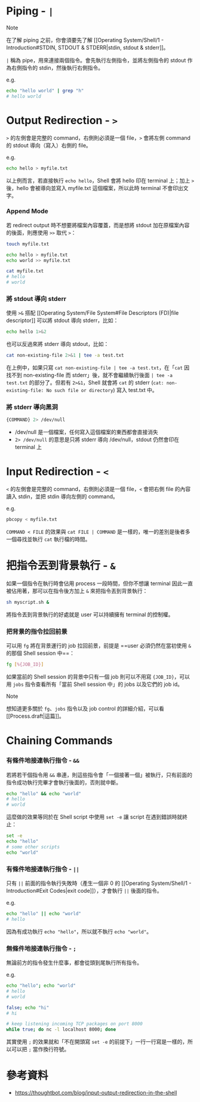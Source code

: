 # Piping - `|`

>[!Note]
>在了解 piping 之前，你會須要先了解 [[Operating System/Shell/1 - Introduction#STDIN, STDOUT & STDERR|stdin, stdout & stderr]]。

`|` 稱為 pipe，用來連接兩個指令。會先執行左側指令，並將左側指令的 stdout 作為右側指令的 stdin，然後執行右側指令。

e.g.

```bash
echo "hello world" | grep "h"
# hello world
```

# Output Redirection - `>`

`>` 的左側會是完整的 command，右側則必須是一個 file，`>` 會將左側 command 的 stdout 導向（寫入）右側的 file。

e.g.

```bash
echo hello > myfile.txt
```

以上例而言，若直接執行 `echo hello`，Shell 會將 hello 印在 terminal 上；加上 `>` 後，hello 會被導向並寫入 myfile.txt 這個檔案，所以此時 terminal 不會印出文字。

### Append Mode

若 redirect output 時不想要將檔案內容覆蓋，而是想將 stdout 加在原檔案內容的後面，則應使用 `>>` 取代 `>`：

```bash
touch myfile.txt

echo hello > myfile.txt
echo world >> myfile.txt

cat myfile.txt
# hello
# world
```

### 將 stdout 導向 stderr

使用 `>&` 搭配 [[Operating System/File System#File Descriptors (FD)|file descriptor]] 可以將 stdout 導向 stderr，比如：

```bash
echo hello 1>&2
```

也可以反過來將 stderr 導向 stdout，比如：

```bash
cat non-existing-file 2>&1 | tee -a test.txt
```

在上例中，如果只寫 `cat non-existing-file | tee -a test.txt`，在「`cat` 因找不到 non-existing-file 而 stderr」後，就不會繼續執行後面 `| tee -a test.txt` 的部分了。但若有 `2>&1`，Shell 就會將 `cat` 的 stderr (`cat: non-existing-file: No such file or directory`) 寫入 test.txt 中。

### 將 stderr 導向黑洞

```bash
{COMMAND} 2> /dev/null
```

- /dev/null 是一個檔案，任何寫入這個檔案的東西都會直接消失
- `2> /dev/null` 的意思是只將 stderr 導向 /dev/null，stdout 仍然會印在 terminal 上

# Input Redirection - `<`

`<` 的左側會是完整的 command，右側則必須是一個 file，`<` 會把右側 file 的內容讀入 stdin，並把 stdin 導向左側的 command。

e.g.

```bash
pbcopy < myfile.txt
```

`COMMAND < FILE` 的效果與 `cat FILE | COMMAND` 是一樣的，唯一的差別是後者多一個尋找並執行 `cat` 執行檔的時間。

# 把指令丟到背景執行 - `&`

如果一個指令在執行時會佔用 process 一段時間，但你不想讓 terminal 因此一直被佔用著，那可以在指令後方加上 `&` 來把指令丟到背景執行：

```bash
sh myscript.sh &
```

將指令丟到背景執行的好處就是 user 可以持續擁有 terminal 的控制權。

### 把背景的指令拉回前景

可以用 `fg` 將在背景運行的 job 拉回前景，前提是 ==user 必須仍然在當初使用 `&` 的那個 Shell session 中==：

```bash
fg [%{JOB_ID}]
```

如果當前的 Shell session 的背景中只有一個 job 則可以不用寫 `{JOB_ID}`，可以用 `jobs` 指令查看所有「當前 Shell session 中」的 jobs 以及它們的 job id。

>[!Note]
>想知道更多關於 `fg`、`jobs` 指令以及 job control 的詳細介紹，可以看[[Process.draft|這篇]]。

# Chaining Commands

### 有條件地接連執行指令 - `&&`

若將若干個指令用 `&&` 串連，則這些指令會「一個接著一個」被執行，只有前面的指令成功執行完畢才會執行後面的，否則就中斷。

```bash
echo "hello" && echo "world"
# hello
# world
```

這麼做的效果等同於在 Shell script 中使用 `set -e` 讓 script 在遇到錯誤時就終止：

```bash
set -e
echo "hello"
# some other scripts
echo "world"
```

### 有條件地接連執行指令 - `||`

只有 `||` 前面的指令執行失敗時（產生一個非 0 的 [[Operating System/Shell/1 - Introduction#Exit Codes|exit code]]），才會執行 `||` 後面的指令。

e.g.

```bash
echo "hello" || echo "world"
# hello
```

因為有成功執行 `echo "hello"`，所以就不執行 `echo "world"`。

### 無條件地接連執行指令 - `;`

無論前方的指令發生什麼事，都會從頭到尾執行所有指令。

e.g.

```bash
echo "hello"; echo "world"
# hello
# world

false; echo "hi"
# hi

# keep listening incoming TCP packages on port 8000 
while true; do nc -l localhost 8000; done
```

其實使用 `;` 的效果就和「不在開頭寫 `set -e` 的前提下」一行一行寫是一樣的，所以可以把 `;` 當作換行符號。

# 參考資料

- <https://thoughtbot.com/blog/input-output-redirection-in-the-shell>
